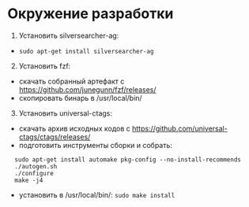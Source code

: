 Окружение разработки
====================

1. Установить silversearcher-ag:
  - `sudo apt-get install silversearcher-ag`
2. Установить fzf:
  - скачать собранный артефакт с https://github.com/junegunn/fzf/releases/
  - скопировать бинарь в /usr/local/bin/
3. Установить universal-ctags:
  - скачать архив исходных кодов с https://github.com/universal-ctags/ctags/releases/
  - подготовить инструменты сборки и собрать:
  ```
    sudo apt-get install automake pkg-config --no-install-recommends
    ./autogen.sh
    ./configure
    make -j4
  ```
  - установить в /usr/local/bin/: `sudo make install`
